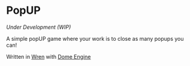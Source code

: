 # PopUP

*Under Development (WIP)*

A simple popUP game where your work is to close as many popups you can!

Written in [Wren](https://wren.io) with [Dome Engine](https://domeengine.com)

